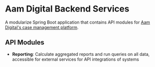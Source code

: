 # Aam Digital Backend Services

A modularize Spring Boot application that contains API modules for [Aam Digital's case management platform](https://github.com/Aam-Digital/ndb-core).

## API Modules

- **Reporting**: Calculate aggregated reports and run queries on all data, accessible for external services for API integrations of systems
